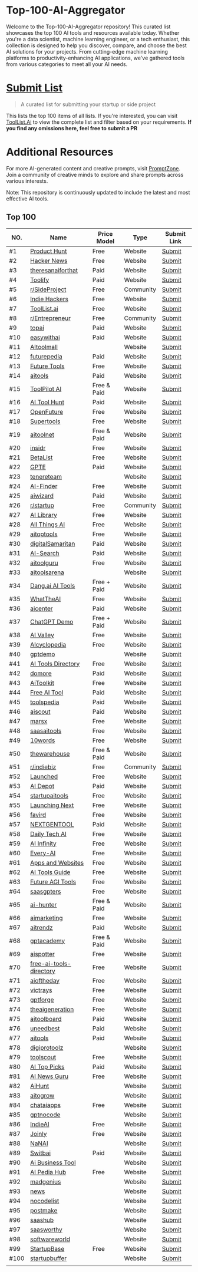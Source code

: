 # Top-100-AI-Aggregator
Welcome to the Top-100-AI-Aggregator repository! This curated list showcases the top 100 AI tools and resources available today. Whether you're a data scientist, machine learning engineer, or a tech enthusiast, this collection is designed to help you discover, compare, and choose the best AI solutions for your projects. From cutting-edge machine learning platforms to productivity-enhancing AI applications, we've gathered tools from various categories to meet all your AI needs.

# [Submit List](https://toollist.ai)

> A curated list for submitting your startup or side project

This lists the top 100 items of all lists. If you're interested, you can visit [ToolList.Ai](https://toollist.ai) to view the complete list and filter based on your requirements.
**If you find any omissions here, feel free to submit a PR**

# Additional Resources
For more AI-generated content and creative prompts, visit [PromptZone](https://www.promptzone.com/). Join a community of creative minds to explore and share prompts across various interests.



Note: This repository is continuously updated to include the latest and most effective AI tools.

## Top 100

| NO.  | Name                                                                                                                    | Price Model | Type      | Submit Link                                                                                                   |
| ---- | ----------------------------------------------------------------------------------------------------------------------- | ----------- | --------- | ------------------------------------------------------------------------------------------------------------- |
| #1   | [Product Hunt](https://www.producthunt.com/)                                                                            | Free        | Website   | [Submit](https://www.producthunt.com/posts/new)                                                               |
| #2   | [Hacker News](https://news.ycombinator.com/show)                                                                        | Free        | Website   | [Submit](https://news.ycombinator.com/submit)                                                                 |
| #3   | [theresanaiforthat](https://theresanaiforthat.com/)                                                                     | Paid        | Website   | [Submit](https://theresanaiforthat.com/getfeatured/#opt_submit)                                               |
| #4   | [Toolify](https://www.toolify.ai/)                                                                                      | Paid        | Website   | [Submit](https://www.toolify.ai/submit)                                                                       |
| #5   | [r/SideProject](http://reddit.com/r/sideproject)                                                                        | Free        | Community | [Submit](http://reddit.com/r/sideproject)                                                                     |
| #6   | [Indie Hackers](https://www.indiehackers.com/)                                                                          | Free        | Website   | [Submit](https://www.indiehackers.com/newproduct)                                                             |
| #7 | [ToolList.ai](https://toollist.ai/)                                                                                     | Free        | Website   | [Submit](https://toollist.ai/product/create)                                                 |
| #8   | [r/Entrepreneur](http://reddit.com/r/entrepreneur)                                                                      | Free        | Community | [Submit](http://reddit.com/r/entrepreneur)                                                                    |
| #9   | [topai](https://topai.tools/)                                                                                           | Paid        | Website   | [Submit](https://topai.tools/submit)                                                                          |
| #10  | [easywithai](https://easywithai.com/)                                                                                   | Paid        | Website   | [Submit](https://easywithai.com/submittool/)                                                                  |
| #11  | [AItoolmall](https://aitoolmall.com/)                                                                                   |             | Website   | [Submit](https://aitoolmall.com/submit/)                                                                      |
| #12  | [futurepedia](https://www.futurepedia.io/)                                                                              | Paid        | Website   | [Submit](https://www.futurepedia.io/submittool)                                                               |
| #13  | [Future Tools](https://www.futuretools.io/)                                                                             | Free        | Website   | [Submit](https://www.futuretools.io/submitatool)                                                              |
| #14  | [aitools](https://aitools.fyi/)                                                                                         | Paid        | Website   | [Submit](https://aitools.fyi/zh)                                                                              |
| #15  | [ToolPilot AI](https://www.toolpilot.ai/)                                                                               | Free & Paid | Website   | [Submit](https://www.toolpilot.ai/pages/submityouraitool)                                                     |
| #16  | [AI Tool Hunt](https://www.aitoolhunt.com/)                                                                             | Paid        | Website   | [Submit](https://www.aitoolhunt.com/submit)                                                                   |
| #17  | [OpenFuture](https://openfuture.ai/)                                                                                    | Free        | Website   | [Submit](https://openfuture.ai/submittool)                                                                    |
| #18  | [Supertools](https://supertools.therundown.ai/)                                                                         | Free        | Website   | [Submit](https://supertools.therundown.ai/submit)                                                             |
| #19  | [aitoolnet](https://www.aitoolnet.com/)                                                                                 | Free & Paid | Website   | [Submit](https://www.aitoolnet.com/submit)                                                                    |
| #20  | [insidr](https://www.insidr.ai/ai-tools)                                                                                | Free        | Website   | [Submit](https://www.insidr.ai/submittools/)                                                                  |
| #21  | [BetaList](https://betalist.com/)                                                                                       | Free        | Website   | [Submit](https://betalist.com/submissions/new)                                                                |
| #22  | [GPTE](https://gpte.ai/)                                                                                                | Paid        | Website   | [Submit](https://gpte.ai/submitatool/)                                                                        |
| #23  | [tenereteam](https://www.tenereteam.com/ai-tool)                                                                        |             | Website   | [Submit]()                                                                                                    |
| #24  | [AI-Finder](https://ai-finder.net/)                                                                                     | Free        | Website   | [Submit](https://aifinder.net/add)                                                                            |
| #25  | [aiwizard](https://www.aiwizard.ai/)                                                                                    | Paid        | Website   | [Submit](https://www.aiwizard.ai/submit)                                                                      |
| #26  | [r/startup](https://www.reddit.com/r/startup/)                                                                          | Free        | Community | [Submit](https://www.reddit.com/r/startup/)                                                                   |
| #27  | [AI Library](https://library.phygital.plus/)                                                                            | Free        | Website   | [Submit](https://library.phygital.plus/toolsubmission)                                                        |
| #28  | [All Things AI](https://allthingsai.com/)                                                                               | Free        | Website   | [Submit](https://allthingsai.com/)                                                                            |
| #29  | [aitoptools](https://aitoptools.com/)                                                                                   | Free        | Website   | [Submit](https://aitoptools.com/account/submittool/)                                                          |
| #30  | [digitalSamaritan](https://www.digitalsamaritan.co/all-ai-tools)                                                        | Paid        | Website   | [Submit](https://www.digitalsamaritan.co/75843fhurwi8e8jcheckout)                                             |
| #31  | [AI-Search](https://ai-search.io/zh)                                                                                    | Paid        | Website   | [Submit](https://aisearch.io/submit)                                                                          |
| #32  | [aitoolguru](https://aitoolguru.com/)                                                                                   | Free        | Website   | [Submit](https://aitoolguru.com/submitaitool)                                                                 |
| #33  | [aitoolsarena](https://aitoolsarena.com/)                                                                               |             | Website   | [Submit](https://aitoolsarena.com/)                                                                           |
| #34  | [Dang.ai AI Tools](https://dang.ai/)                                                                                    | Free + Paid | Website   | [Submit](https://dang.ai/)                                                                                    |
| #35  | [WhatTheAI](https://whattheai.tech/)                                                                                    | Free        | Website   | [Submit](https://whattheai.tech/submitatool/)                                                                 |
| #36  | [aicenter](https://www.aicenter.ai/)                                                                                    | Paid        | Website   | [Submit](https://aicenter.ai/products/submit)                                                                 |
| #37  | [ChatGPT Demo](https://chatgptdemo.com/)                                                                                | Free + Paid | Website   | [Submit](https://chatgptdemo.com/sponsorshipoptions/)                                                         |
| #38  | [AI Valley](https://aivalley.ai/)                                                                                       | Free        | Website   | [Submit](https://aivalley.ai/submittool/)                                                                     |
| #39  | [AIcyclopedia](https://www.aicyclopedia.com/)                                                                           | Free        | Website   | [Submit]()                                                                                                    |
| #40  | [gptdemo](https://www.gptdemo.net/)                                                                                     |             | Website   | [Submit]()                                                                                                    |
| #41  | [AI Tools Directory](https://aitoolsdirectory.com/)                                                                     | Free        | Website   | [Submit](https://aitoolsdirectory.com/submittool)                                                             |
| #42  | [domore](https://domore.ai/)                                                                                            | Paid        | Website   | [Submit](https://domore.ai/submittool)                                                                        |
| #43  | [AiToolkit](https://www.aitoolkit.org/)                                                                                 | Free        | Website   | [Submit](https://www.aitoolkit.org/submit)                                                                    |
| #44  | [Free AI Tool](https://freeaitool.co/)                                                                                  | Paid        | Website   | [Submit](https://freeaitool.co/aialternatives?scroll=yes)                                                     |
| #45  | [toolspedia](https://www.toolspedia.io/)                                                                                | Paid        | Website   | [Submit](https://www.toolspedia.io/submittool/)                                                               |
| #46  | [aiscout](https://aiscout.net/)                                                                                         | Paid        | Website   | [Submit](https://aiscout.net/submitlisting/)                                                                  |
| #47  | [marsx](https://www.marsx.dev/ai-startups)                                                                              | Free        | Website   | [Submit](https://www.marsx.dev/aistartups)                                                                    |
| #48  | [saasaitools](https://saasaitools.com/)                                                                                 | Free        | Website   | [Submit]()                                                                                                    |
| #49  | [10words](https://10words.io/)                                                                                          | Free        | Website   | [Submit](https://portal.10words.io/submissions/submit)                                                        |
| #50  | [thewarehouse](https://www.thewarehouse.ai/)                                                                            | Free & Paid | Website   | [Submit](https://www.thewarehouse.ai/productsubmission)                                                       |
| #51  | [r/indiebiz](https://www.reddit.com/r/indiebiz/)                                                                        | Free        | Community | [Submit](https://www.reddit.com/r/indiebiz/)                                                                  |
| #52  | [Launched](https://launched.io/)                                                                                        | Free        | Website   | [Submit](https://launched.io/SubmitStartup)                                                                   |
| #53  | [AI Depot](https://aidepot.co/)                                                                                         | Paid        | Website   | [Submit](https://aidepot.co/)                                                                                 |
| #54  | [startupaitools](https://www.startupaitools.com/)                                                                       | Free        | Website   | [Submit](https://www.startupaitools.com/submitaitools/)                                                       |
| #55  | [Launching Next](https://www.launchingnext.com/)                                                                        | Free        | Website   | [Submit](https://www.launchingnext.com/submit/)                                                               |
| #56  | [favird](https://favird.com/l/ai-tools-and-applications)                                                                | Free        | Website   | [Submit](https://favird.com/l/aitoolsandapplications)                                                         |
| #57  | [NEXTGENTOOL](https://nextgentool.io/)                                                                                  | Paid        | Website   | [Submit](https://nextgentool.io/submit/)                                                                      |
| #58  | [Daily Tech AI](https://www.dailytech.ai/)                                                                              | Free        | Website   | [Submit](https://www.dailytech.ai/submitservice)                                                              |
| #59  | [AI Infinity](https://aiinfinity-meetpatel.notion.site/AI-Infinity-AI-Tools-Directory-0da673c487124ea2b6f8ebe59b75a231) | Free        | Website   | [Submit](https://forms.gle/Ze6pdWzmweCfKWnLA)                                                                 |
| #60  | [Every-AI](https://every-ai.com/)                                                                                       | Free        | Website   | [Submit](https://everyai.com/submittool/)                                                                     |
| #61  | [Apps and Websites](https://appsandwebsites.com/)                                                                       | Free        | Website   | [Submit](https://landing.mycloudmedia.co.uk/appsandwebsitessubmitaiorsaastool/newsubmission.html)             |
| #62  | [AI Tools Guide](https://aitoolsguide.com/)                                                                             | Free        | Website   | [Submit](https://aitoolsguide.com/contact/)                                                                   |
| #63  | [Future AGI Tools](https://www.futureagitools.com/)                                                                     | Free        | Website   | [Submit](https://www.futureagitools.com/submitasite)                                                          |
| #64  | [saasgpters](https://saasgpters.com/)                                                                                   | Free        | Website   | [Submit]()                                                                                                    |
| #65  | [ai-hunter](https://ai-hunter.io/)                                                                                      | Free & Paid | Website   | [Submit](https://aihunter.io/submitaitool/)                                                                   |
| #66  | [aimarketing](https://aimarketing.directory/)                                                                           | Free        | Website   | [Submit](https://aimarketing.directory/submit)                                                                |
| #67  | [aitrendz](https://aitrendz.xyz/)                                                                                       | Paid        | Website   | [Submit](https://aitrendz.xyz/submitailink/)                                                                  |
| #68  | [gptacademy](https://gptacademy.co/)                                                                                    | Free & Paid | Website   | [Submit](https://www.gptacademy.co/)                                                                          |
| #69  | [aispotter](https://aispotter.io/)                                                                                      | Free        | Website   | [Submit](https://airtable.com/appYRC7Mv7eFRs0Ey/shrrzZ9O2fx7mCk94)                                            |
| #70  | [free-ai-tools-directory](https://free-ai-tools-directory.com/)                                                         | Free        | Website   | [Submit](https://freeaitoolsdirectory.com/submitrequest/)                                                     |
| #71  | [aioftheday](https://aioftheday.com/)                                                                                   | Free        | Website   | [Submit](https://tally.so/r/nprK2q)                                                                           |
| #72  | [victrays](https://victrays.com/)                                                                                       | Free        | Website   | [Submit](https://victrays.com/submitaitool/)                                                                  |
| #73  | [gptforge](https://gptforge.net/)                                                                                       | Free        | Website   | [Submit](https://docs.google.com/forms/d/e/1FAIpQLSdttwE4QP8PqoDzh36Q5NUok3BdUe33thDCQ5dT_RNY2goWvQ/viewform) |
| #74  | [theaigeneration](https://www.theaigeneration.com/)                                                                     | Free        | Website   | [Submit](https://www.theaigeneration.com/add/)                                                                |
| #75  | [aitoolboard](https://aitoolboard.com/)                                                                                 | Paid        | Website   | [Submit](https://aitoolboard.com/submitaitool)                                                                |
| #76  | [uneedbest](https://uneedbest.com/)                                                                                     | Paid        | Website   | [Submit](https://uneedbest.com/yourbesttool)                                                                  |
| #77  | [aitools](https://www.aitools.directory/)                                                                               | Paid        | Website   | [Submit](https://www.aitools.directory/contact)                                                               |
| #78  | [digiprotoolz](http://digiprotoolz.com/)                                                                                |             | Website   | [Submit]()                                                                                                    |
| #79  | [toolscout](https://toolscout.ai/)                                                                                      | Free        | Website   | [Submit](https://toolscout.ai/submit)                                                                         |
| #80  | [AI Top Picks](https://www.aitoppicks.com/)                                                                             | Paid        | Website   | [Submit](https://www.aitoppicks.com/)                                                                         |
| #81  | [AI News Guru](https://ainews.guru/)                                                                                    | Free        | Website   | [Submit](https://ainews.guru/aiappsubmission/)                                                                |
| #82  | [AiHunt](https://aihunt.app/)                                                                                           |             | Website   | [Submit]()                                                                                                    |
| #83  | [aitogrow](https://aitogrow.com/)                                                                                       |             | Website   | [Submit]()                                                                                                    |
| #84  | [chataiapps](https://www.chataiapps.com/)                                                                               | Free        | Website   | [Submit](https://www.chataiapps.com/)                                                                         |
| #85  | [gptnocode](https://gptnocode.com/)                                                                                     |             | Website   | [Submit](https://gptnocode.com/)                                                                              |
| #86  | [IndieAI](https://www.indieai.co/)                                                                                      | Free        | Website   | [Submit](https://www.indieai.co/addtool)                                                                      |
| #87  | [Joinly](https://www.joinly.xyz/)                                                                                       | Free        | Website   | [Submit](https://www.joinly.xyz/submitstartup)                                                                |
| #88  | [NaNAI](https://nanai.tools/)                                                                                           |             | Website   | [Submit](https://nanai.tools/)                                                                                |
| #89  | [Switbai](https://switbai.com/)                                                                                         | Paid        | Website   | [Submit](https://switbai.com/submitaitool)                                                                    |
| #90  | [Ai Business Tool](https://aibusinesstool.com/tool)                                                                     |             | Website   | [Submit]()                                                                                                    |
| #91  | [AI Pedia Hub](https://aipediahub.com/)                                                                                 | Free        | Website   | [Submit](https://aipediahub.com/submit/)                                                                      |
| #92  | [madgenius](https://madgenius.co/)                                                                                      |             | Website   | [Submit]()                                                                                                    |
| #93  | [news](https://news.bensbites.co/)                                                                                      |             | Website   | [Submit]()                                                                                                    |
| #94  | [nocodelist](https://nocodelist.co/)                                                                                    |             | Website   | [Submit]()                                                                                                    |
| #95  | [postmake](https://postmake.io/)                                                                                        |             | Website   | [Submit]()                                                                                                    |
| #96  | [saashub](https://www.saashub.com/)                                                                                     |             | Website   | [Submit]()                                                                                                    |
| #97  | [saasworthy](https://www.saasworthy.com/)                                                                               |             | Website   | [Submit]()                                                                                                    |
| #98  | [softwareworld](https://www.softwareworld.co/)                                                                          |             | Website   | [Submit]()                                                                                                    |
| #99  | [StartupBase](https://startupbase.io/)                                                                                  | Free        | Website   | [Submit](https://startupbase.io/submissions/start)                                                            |
| #100 | [startupbuffer](https://startupbuffer.com/)                                                                             |             | Website   | [Submit]()                                                                                                    |
|                                                                        |
